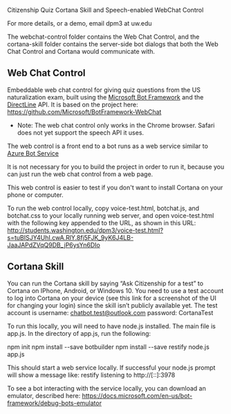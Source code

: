 Citizenship Quiz Cortana Skill and Speech-enabled WebChat Control

For more details, or a demo, email dpm3 at uw.edu
<!-- todo
For the project description and write-up see: https://aka.ms/dmak-sds-575-description 
For the running demo see: https://aka.ms/dmak-sds-575-test -->

The webchat-control folder contains the Web Chat Control, and the cortana-skill folder contains the server-side bot dialogs that both the Web Chat Control and Cortana would communicate with.

## Web Chat Control 

Embeddable web chat control for giving quiz questions from the US naturalization exam, built using the [Microsoft Bot Framework](http://www.botframework.com) and the [DirectLine](https://docs.botframework.com/en-us/restapi/directline3/) API.
It is based on the project here: https://github.com/Microsoft/BotFramework-WebChat

* Note: The web chat control only works in the Chrome browser. 
Safari does not yet support the speech API it uses.

The web control is a front end to a bot runs as a web service similar to  [Azure Bot Service](https://azure.microsoft.com/en-us/services/bot-service/)


It is not necessary for you to build the project in order to run it, because you can just run the web chat control from a web page. 

<!-- The instructions and live web control are posted are at: https://aka.ms/dmak-sds-575-test.  -->

This web control is easier to test if you don't want to install Cortana on your phone or computer.

To run the web control locally, copy voice-test.html, botchat.js, and botchat.css to your locally running web server, and open voice-test.html with the following key appended to the URL, as shown in this URL: http://students.washington.edu/dpm3/voice-test.html?s=tuBISJY4UhI.cwA.RlY.8fj5FJK_9yK6J4LB-JaaJAPdZVqQ9DB_jP6ysYn6DIo


## Cortana Skill
You can run the Cortana skill by saying “Ask Citizenship for a test” to Cortana on IPhone, Android, or Windows 10. You need to use a test account to log into Cortana on your device (see this link for a screenshot of the UI for changing your login) since the skill isn’t publicly available yet. The test account is username: chatbot.test@outlook.com password: CortanaTest

To run this locally, you will need to have node.js installed. The main file is app.js. In the directory of app.js, run the following:

npm init
npm install --save botbuilder
npm install --save restify
node.js app.js

This should start a web service locally. If successful your node.js prompt will show a message like:
restify listening to http://[::]:3978

To see a bot interacting with the service locally, you can download an emulator, described here: https://docs.microsoft.com/en-us/bot-framework/debug-bots-emulator
